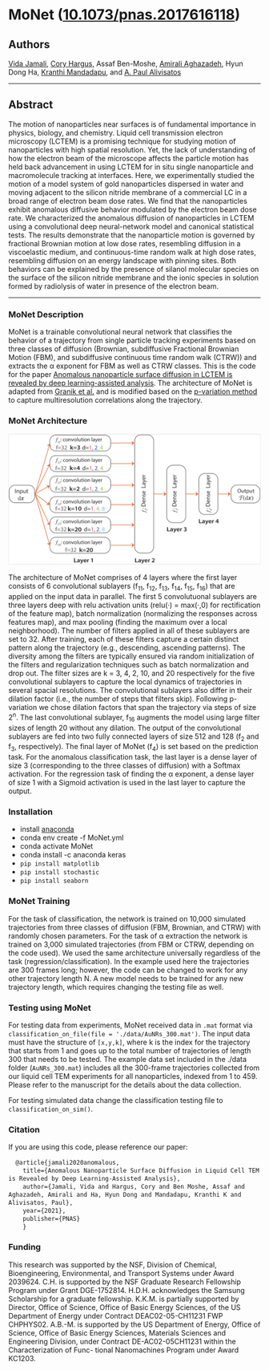 # MoNet ([10.1073/pnas.2017616118](*))


## Authors

[Vida Jamali](https://vidajamali.github.io), [Cory Hargus](https://github.com/chargus), Assaf Ben-Moshe, [Amirali Aghazadeh](https://amirmohan.github.io), Hyun Dong Ha, [Kranthi Mandadapu](http://www.cchem.berkeley.edu/kranthi/), and [A. Paul Alivisatos](http://www.cchem.berkeley.edu/pagrp/index.html)

* * * * * *
## Abstract

The motion of nanoparticles near surfaces is of fundamental importance in physics, biology, and chemistry. Liquid cell transmission electron microscopy (LCTEM) is a promising technique for studying motion of nanoparticles with high spatial resolution. Yet, the lack of understanding of how the electron beam of the microscope affects the particle motion has held back advancement in using LCTEM for in situ single nanoparticle and macromolecule tracking at interfaces. Here, we experimentally studied the motion of a model system of gold nanoparticles dispersed in water and moving adjacent to the silicon nitride membrane of a commercial LC in a broad range of electron beam dose rates. We find that the nanoparticles exhibit anomalous diffusive behavior modulated by the electron beam dose rate. We characterized the anomalous diffusion of nanoparticles in LCTEM using a convolutional deep neural-network model and canonical statistical tests. The results demonstrate that the nanoparticle motion is governed by fractional Brownian motion at low dose rates, resembling diffusion in a viscoelastic medium, and continuous-time random walk at high dose rates, resembling diffusion on an energy landscape with pinning sites. Both behaviors can be explained by the presence of silanol molecular species on the surface of the silicon nitride membrane and the ionic species in solution formed by radiolysis of water in presence of the electron beam.

* * * * * *
### MoNet Description
MoNet is a trainable convolutional neural network that classifies the behavior of a trajectory from single particle tracking experiments based on three classes of diffusion (Brownian, subdiffusive Fractional Brownian Motion (FBM), and subdiffusive continuous time random walk (CTRW)) and extracts the α exponent for FBM as well as CTRW classes. This is the code for the paper [Anomalous nanoparticle surface diffusion in LCTEM is revealed by deep learning-assisted analysis](*). The architecture of MoNet is adapted from [Granik et al.](https://github.com/AnomDiffDB/DB) and is modified based on the [p-variation method](https://journals.aps.org/prl/abstract/10.1103/PhysRevLett.103.180602) to capture multiresolution correlations along the trajectory.

### MoNet Architecture
<p align="center">
<img src="./images/MoNet-arc.png" width="600" /> </p>

The architecture of MoNet comprises of 4 layers where the first layer consists of 6 convolutional sublayers (f<sub>11</sub>, f<sub>12</sub>, f<sub>13</sub>, f<sub>14</sub>, f<sub>15</sub>, f<sub>16</sub>) that are applied on the input data in parallel. The first 5 convolutuonal sublayers are three layers deep with relu activation units (relu(·) = max(·,0) for rectification of the feature map), batch normalization (normalizing the responses across features map), and max pooling (finding the maximum over a local neighborhood). The number of filters applied in all of these sublayers are set to 32. After training, each of these filters capture a certain distinct pattern along the trajectory (e.g., descending, ascending patterns). The diversity among the filters are typically ensured via random initialization of the filters and regularization techniques such as batch normalization and drop out. The filter sizes are k = 3, 4, 2, 10, and 20 respectively for the five convolutional sublayers to capture the local dynamics of trajectories in several spacial resolutions. The convolutional sublayers also differ in their dilation factor (i.e., the number of steps that filters skip). Following p-variation we chose dilation factors that span the trajectory via steps of size 2<sup>n</sup>. The last convolutional sublayer, f<sub>16</sub> augments the model using large filter sizes of length 20 without any dilation. The output of the convolutional sublayers are fed into two fully connected layers of size 512 and 128 (f<sub>2</sub> and f<sub>3</sub>, respectively). The final layer of MoNet (f<sub>4</sub>) is set based on the prediction task. For the anomalous classification task, the last layer is a dense layer of size 3 (corresponding to the three classes of diffusion) with a Softmax activation. For the regression task of finding the α exponent, a dense layer of size 1 with a Sigmoid activation is used in the last layer to capture the output.

### Installation

- install [anaconda](https://docs.anaconda.com/anaconda/install/)
- conda env create -f MoNet.yml
- conda activate MoNet
- conda install -c anaconda keras
- `pip install matplotlib`
- `pip install stochastic`
- `pip install seaborn`

### MoNet Training

For the task of classification, the network is trained on 10,000 simulated trajectories from three classes of diffusion (FBM, Brownian, and CTRW) with randomly chosen parameters. For the task of α extraction the network is trained on 3,000 simulated trajectories (from FBM or CTRW, depending on the code used). We used the same architecture universally regardless of the task (regression/classification). In the example used here the trajectories are 300 frames long; however, the code can be changed to work for any other trajectory length N. A new model needs to be trained for any new trajectory length, which requires changing the testing file as well. 

### Testing using MoNet

For testing data from experiments, MoNet received data in `.mat` format via `classification_on_file(file = './data/AuNRs_300.mat')`. The input data must have the structure of `[x,y,k]`, where k is the index for the trajectory that starts from 1 and goes up to the total number of trajectories of length 300 that needs to be tested. The example data set included in the ./data folder (`AuNRs_300.mat`) includes all the 300-frame trajectories collected from our liquid cell TEM experiments for all nanoparticles, indexed from 1 to 459. Please refer to the manuscript for the details about the data collection.

For testing simulated data change the classification testing file to `classification_on_sim()`. 

### Citation
If you are using this code, please reference our paper:
```
  @article{jamali2020anomalous,
    title={Anomalous Nanoparticle Surface Diffusion in Liquid Cell TEM is Revealed by Deep Learning-Assisted Analysis},
    author={Jamali, Vida and Hargus, Cory and Ben Moshe, Assaf and Aghazadeh, Amirali and Ha, Hyun Dong and Mandadapu, Kranthi K and Alivisatos, Paul},
    year={2021},
    publisher={PNAS}
    }
```    

### Funding
This research was supported by the NSF, Division of Chemical, Bioengineering, Environmental, and Transport Systems under Award 2039624. C.H. is supported by the NSF Graduate Research Fellowship Program under Grant DGE-1752814. H.D.H. acknowledges the Samsung Scholarship for a graduate fellowship. K.K.M. is partially supported by Director, Office of Science, Office of Basic Energy Sciences, of the US Department of Energy under Contract DEAC02-05-CH11231 FWP CHPHYS02. A.B.-M. is supported by the US Department of Energy, Office of Science, Office of Basic Energy Sciences, Materials Sciences and Engineering Division, under Contract DE-AC02-05CH11231 within the Characterization of Func- tional Nanomachines Program under Award KC1203.
